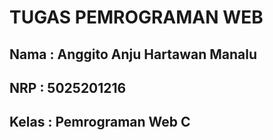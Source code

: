 # TUGAS PEMROGRAMAN WEB

## Nama     : Anggito Anju Hartawan Manalu
## NRP      : 5025201216
## Kelas    : Pemrograman Web C

